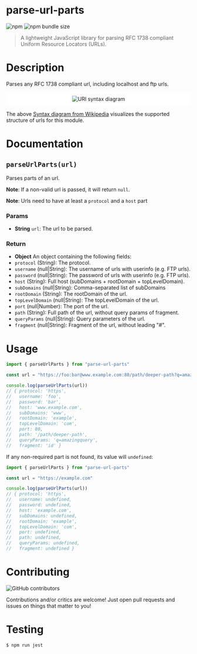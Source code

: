 # parse-url-parts

![npm](https://img.shields.io/npm/v/parse-url-parts.svg)
![npm bundle size](https://img.shields.io/bundlephobia/minzip/parse-url-parts.svg)

> A lightweight JavaScript library for parsing RFC 1738 compliant Uniform Resource Locators (URLs).

# Description

Parses any RFC 1738 compliant url, including localhost and ftp urls.

<div align="center" style="background-color: #fff; padding: 10px">
    <img src="https://upload.wikimedia.org/wikipedia/commons/9/96/URI_syntax_diagram.png" alt="URI syntax diagram">
</div>

The above [Syntax diagram from Wikipedia](https://en.wikipedia.org/wiki/URL#/media/File:URI_syntax_diagram.png) visualizes the supported structure of urls for this module.

# Documentation

## `parseUrlParts(url)`

Parses parts of an url.

**Note**: If a non-valid url is passed, it will return `null`.

**Note**: Urls need to have at least a `protocol` and a `host` part

### Params

-   **String** `url`: The url to be parsed.

### Return

-   **Object** An object containing the following fields:
-   `protocol` (String): The protocol.
-   `username` (null|String): The username of urls with userinfo (e.g. FTP urls).
-   `password` (null|String): The password of urls with userinfo (e.g. FTP urls).
-   `host` (String): Full host (subDomains + rootDomain + topLevelDomain).
-   `subDomains` (null|String): Comma-separated list of subDomains
-   `rootDomain` (String): The rootDomain of the url.
-   `topLevelDomain` (null|String): The topLevelDomain of the url.
-   `port` (null|Number): The port of the url.
-   `path` (String): Full path of the url, without query params of fragment.
-   `queryParams` (null|String): Query parameters of the url.
-   `fragment` (null|String): Fragment of the url, without leading "#".

# Usage

```ts
import { parseUrlParts } from "parse-url-parts"

const url = "https://foo:bar@www.example.com:80/path/deeper-path?q=amazingQuery#id"

console.log(parseUrlParts(url))
// { protocol: 'https',
//   username: 'foo',
//   password: 'bar',
//   host: 'www.example.com',
//   subDomains: 'www',
//   rootDomain: 'example',
//   topLevelDomain: 'com',
//   port: 80,
//   path: '/path/deeper-path',
//   queryParams: 'q=amazingquery',
//   fragment: 'id' }
```

If any non-required part is not found, its value will `undefined`:

```js
import { parseUrlParts } from "parse-url-parts"

const url = "https://example.com"

console.log(parseUrlParts(url))
// { protocol: 'https',
//   username: undefined,
//   password: undefined,
//   host: 'example.com',
//   subDomains: undefined,
//   rootDomain: 'example',
//   topLevelDomain: 'com',
//   port: undefined,
//   path: undefined,
//   queryParams: undefined,
//   fragment: undefined }
```

# Contributing

![GitHub contributors](https://img.shields.io/github/contributors/danlutz/parse-url-parts.svg)

Contributions and/or critics are welcome! Just open pull requests and issues on things that matter to you!

# Testing

```
$ npm run jest
```
